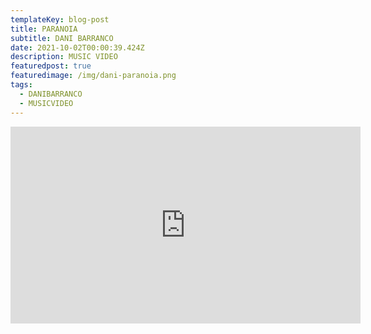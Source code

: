 ```yaml
---
templateKey: blog-post
title: PARANOIA
subtitle: DANI BARRANCO
date: 2021-10-02T00:00:39.424Z
description: MUSIC VIDEO
featuredpost: true
featuredimage: /img/dani-paranoia.png
tags:
  - DANIBARRANCO
  - MUSICVIDEO
---
```

<iframe width="560" height="315" src="https://www.youtube.com/embed/Z9eg1bxyjYs" title="YouTube video player" frameborder="0" allow="accelerometer; autoplay; clipboard-write; encrypted-media; gyroscope; picture-in-picture" allowfullscreen></iframe>